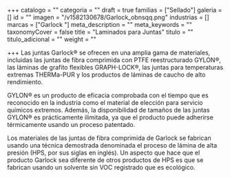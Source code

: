 +++
catalogo = ""
categoria = ""
draft = true
familias = ["Sellado"]
galeria = []
id = ""
imagen = "/v1582130678/Garlock_obnsqq.png"
industrias = []
marcas = ["Garlock "]
meta_description = ""
meta_keywords = ""
taxonomyCover = false
title = "Laminados para Juntas"
titulo = ""
titulo_adicional = ""
weight = ""

+++
Las juntas Garlock® se ofrecen en una amplia gama de materiales, incluidas las juntas de fibra comprimida con PTFE reestructurado GYLON®, las láminas de grafito flexibles GRAPH-LOCK®, las juntas para temperaturas extremas THERMa-PUR y los productos de láminas de caucho de alto rendimiento. 

GYLON® es un producto de eficacia comprobada con el tiempo que es reconocido en la industria como el material de elección para servicio químicos extremos.  Además, la disponibilidad de tamaños de las juntas GYLON® es prácticamente ilimitada, ya que el producto puede adherirse térmicamente usando un proceso patentado.

Los materiales de las juntas de fibra comprimida de Garlock se fabrican usando una técnica demostrada denominada el proceso de lámina de alta presión (HPS, por sus siglas en inglés). Un aspecto que hace que el producto Garlock sea diferente de otros productos de HPS es que se fabrican usando un solvente sin VOC registrado que es ecológico.